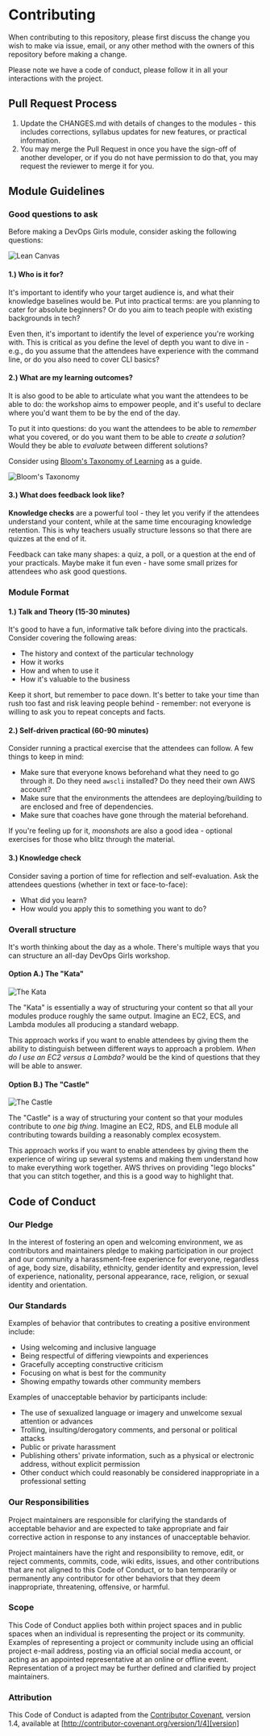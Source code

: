 # Contributing

When contributing to this repository, please first discuss the change you wish to make via issue,
email, or any other method with the owners of this repository before making a change. 

Please note we have a code of conduct, please follow it in all your interactions with the project.

## Pull Request Process

1. Update the CHANGES.md with details of changes to the modules - this includes corrections,
   syllabus updates for new features, or practical information.
2. You may merge the Pull Request in once you have the sign-off of another developer, or if you 
   do not have permission to do that, you may request the reviewer to merge it for you.

## Module Guidelines

### Good questions to ask

Before making a DevOps Girls module, consider asking the following questions:

![Lean Canvas](/images/CONTRIBUTING/module-lean-canvas.png)

#### 1.) Who is it for?

It's important to identify who your target audience is, and what their knowledge baselines would be.
Put into practical terms: are you planning to cater for absolute beginners? Or do you aim to teach
people with existing backgrounds in tech?

Even then, it's important to identify the level of experience you're working with. This is critical as
you define the level of depth you want to dive in - e.g., do you assume that the attendees have experience
with the command line, or do you also need to cover CLI basics? 

#### 2.) What are my learning outcomes?

It is also good to be able to articulate what you want the attendees to be able to do: the workshop aims to
empower people, and it's useful to declare where you'd want them to be by the end of the day.

To put it into questions: do you want the attendees to be able to *remember* what you covered, or do you
want them to be able to *create a solution*? Would they be able to *evaluate* between different solutions?

Consider using [Bloom's Taxonomy of Learning](https://teachingcommons.stanford.edu/sites/default/files/blooms.png)
as a guide. 

![Bloom's Taxonomy](/images/CONTRIBUTING/blooms-taxonomy.png)

#### 3.) What does feedback look like?

**Knowledge checks** are a powerful tool - they let you verify if the attendees understand your content,
while at the same time encouraging knowledge retention. This is why teachers usually structure lessons
so that there are quizzes at the end of it.

Feedback can take many shapes: a quiz, a poll, or a question at the end of your practicals. Maybe make it
fun even - have some small prizes for attendees who ask good questions.

### Module Format

#### 1.) Talk and Theory (15-30 minutes)

It's good to have a fun, informative talk before diving into the practicals. Consider covering the following areas:

 - The history and context of the particular technology
 - How it works
 - How and when to use it
 - How it's valuable to the business

Keep it short, but remember to pace down. It's better to take your time than rush too fast and risk leaving people
behind - remember: not everyone is willing to ask you to repeat concepts and facts.


#### 2.) Self-driven practical (60-90 minutes) 

Consider running a practical exercise that the attendees can follow. A few things to keep in mind:

 - Make sure that everyone knows beforehand what they need to go through it. Do they need `awscli` installed? Do they need their own AWS account?
 - Make sure that the environments the attendees are deploying/building to are enclosed and free of dependencies.
 - Make sure that coaches have gone through the material beforehand.

If you're feeling up for it, *moonshots* are also a good idea - optional exercises for those who blitz through the material.

#### 3.) Knowledge check

Consider saving a portion of time for reflection and self-evaluation. Ask the attendees questions (whether in text or face-to-face):

 - What did you learn?
 - How would you apply this to something you want to do?

### Overall structure

It's worth thinking about the day as a whole. There's multiple ways that you can structure an all-day DevOps Girls workshop.

#### Option A.) The "Kata"

![The Kata](/images/CONTRIBUTING/the-kata.png)

The "Kata" is essentially a way of structuring your content so that all your modules produce roughly the same output. 
Imagine an EC2, ECS, and Lambda modules all producing a standard webapp.

This approach works if you want to enable attendees by giving them the ability to distinguish between different
ways to approach a problem. *When do I use an EC2 versus a Lambda?* would be the kind of questions that they will 
be able to answer.

#### Option B.) The "Castle"

![The Castle](/images/CONTRIBUTING/the-castle.png)

The "Castle" is a way of structuring your content so that your modules contribute to *one big thing*. Imagine an
EC2, RDS, and ELB module all contributing towards building a reasonably complex ecosystem.

This approach works if you want to enable attendees by giving them the experience of wiring up several systems
and making them understand how to make everything work together. AWS thrives on providing "lego blocks" that
you can stitch together, and this is a good way to highlight that.


## Code of Conduct

### Our Pledge

In the interest of fostering an open and welcoming environment, we as
contributors and maintainers pledge to making participation in our project and
our community a harassment-free experience for everyone, regardless of age, body
size, disability, ethnicity, gender identity and expression, level of experience,
nationality, personal appearance, race, religion, or sexual identity and
orientation.

### Our Standards

Examples of behavior that contributes to creating a positive environment
include:

* Using welcoming and inclusive language
* Being respectful of differing viewpoints and experiences
* Gracefully accepting constructive criticism
* Focusing on what is best for the community
* Showing empathy towards other community members

Examples of unacceptable behavior by participants include:

* The use of sexualized language or imagery and unwelcome sexual attention or
advances
* Trolling, insulting/derogatory comments, and personal or political attacks
* Public or private harassment
* Publishing others' private information, such as a physical or electronic
  address, without explicit permission
* Other conduct which could reasonably be considered inappropriate in a
  professional setting

### Our Responsibilities

Project maintainers are responsible for clarifying the standards of acceptable
behavior and are expected to take appropriate and fair corrective action in
response to any instances of unacceptable behavior.

Project maintainers have the right and responsibility to remove, edit, or
reject comments, commits, code, wiki edits, issues, and other contributions
that are not aligned to this Code of Conduct, or to ban temporarily or
permanently any contributor for other behaviors that they deem inappropriate,
threatening, offensive, or harmful.

### Scope

This Code of Conduct applies both within project spaces and in public spaces
when an individual is representing the project or its community. Examples of
representing a project or community include using an official project e-mail
address, posting via an official social media account, or acting as an appointed
representative at an online or offline event. Representation of a project may be
further defined and clarified by project maintainers.

### Attribution

This Code of Conduct is adapted from the [Contributor Covenant][homepage], version 1.4,
available at [http://contributor-covenant.org/version/1/4][version]

[homepage]: http://contributor-covenant.org
[version]: http://contributor-covenant.org/version/1/4/
